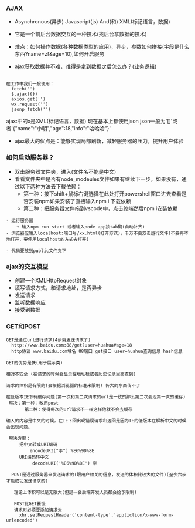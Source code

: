 ### AJAX
   - Asynchronous(异步) Javascript(js) And(和) XML(标记语言，数据)

   - 它是一个前后台数据交互的一种技术(找后台拿数据的技术)

   - 难点：如何操作数据(各种数据类型的应用)，异步，参数如何拼接(字段是什么东西?name=zf&age=10),如何开启服务

   - ajax获取数据并不难，难得是拿到数据之后怎么办？(业务逻辑)
   ```

  在工作中我们一般使用：
     fetch('')
     $.ajax({})
     axios.get('')
     wx.request('')
     jsonp_fetch('')
   ```
   ajax:中的x是XML(标记语言，数据) 现在基本上都使用json
   json一般为'[]'或者'{"name":"小明","age":18,"info":"哈哈哈"}'
   
   - ajax最大的优点是：能够实现局部刷新，减轻服务器的压力，提升用户体验

   ### 如何启动服务器？

   - 双击服务器文件夹，进入(文件名不能是中文)
   - 看看文件夹中是否有node_modeules文件如果有继续下一步，如果没有，通过以下两种方法去下载依赖：
       + 第一种：按下shift+鼠标右键选择在此处打开powershell窗口进去查看是否安装npm如果安装了直接输入npm i 下载依赖
       + 第二种：把服务器文件拖到vscode中，点击终端然后npm i安装依赖

    - 运行服务器
        + 输入npm run start 或者输入node app按tab键(自动补齐)
    - 浏览器应输入localhost:端口号/xx.html(打开方式)，千万不要双击运行文件(不要再本地打开，要使用localhost的方式去打开)

    - 代码要放到public文件夹下

### ajax的交互模型
 - 创建一个XMLHttpRequest对象
 - 填写请求方式，和请求地址，是否异步
 - 发送请求
 - 监听数据响应
 - 接受到数据

 ### GET和POST
 ```
 GET是通过url进行请求(4步就发送请求了)
   http://www.baidu.com:88/get?user=huahua#age=18
   http协议 www.baidu.com域名 88端口 get接口 user=huahua查询信息 hash信息

GET的优势是快(用于展示类)

相对不安全 (在请求的时候会显示在地址栏或者历史记录里面查到)

请求的体积是有限的(会根据浏览器的标准来限制) 传大的东西传不了

在低版本IE下有缓存问题(第一次和第二次请求的url是一致的那么第二次会走第一次的缓存)
  解决：第一种：改用post
        第二种：使得每次的url请求不一样这样他就不会去缓存

输入的内容是中文的时候，在IE下回出现错误请求和返回是因为IE的低版本在解析中文的时候会出现问题。

  解决方案：
      把中文转成URI编码
          encodeURI("李") %E6%9D%8E
      URI编码转中文
           decodeURI('%E6%9D%8E') 李

   POST是通过服务器来发送请求的(跟用户相关的信息，发送的体积比较大的文件)(至少六步才能成功发送请求的)

    理论上体积可以是无限大(但是一会后端开发人员都会给予限制)

    POST比GET要慢
    请求时必须要添加请求头
      xhr.setRequestHeader('content-type','appliction/x-www-form-urlencoded')
   
 ``` 